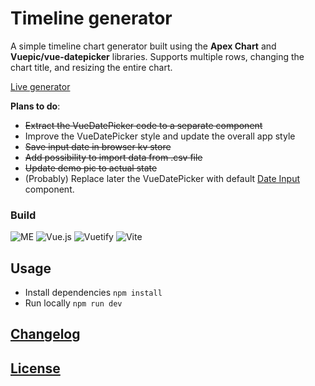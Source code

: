# Timeline generator

A simple timeline chart generator built using the **Apex Chart** and **Vuepic/vue-datepicker** libraries. Supports multiple rows, changing the chart title, and resizing the entire chart.

[Live generator](https://gkalian.github.io/timeline-generator/)

**Plans to do**:

- ~~Extract the VueDatePicker code to a separate component~~
- Improve the VueDatePicker style and update the overall app style
- ~~Save input date in browser kv store~~
- ~~Add possibility to import data from .csv file~~
- ~~Update demo pic to actual state~~
- (Probably) Replace later the VueDatePicker with default [Date Input](https://vuetifyjs.com/en/components/date-inputs/) component.

### Build 

![ME](https://img.shields.io/badge/by-gkalian-purple?style=for-the-badge&&logoColor=white)
![Vue.js](https://img.shields.io/badge/vuejs-%2335495e.svg?style=for-the-badge&logo=vuedotjs&logoColor=%234FC08D)
![Vuetify](https://img.shields.io/badge/Vuetify-1867C0?style=for-the-badge&logo=vuetify&logoColor=AEDDFF)
![Vite](https://img.shields.io/badge/vite-%23646CFF.svg?style=for-the-badge&logo=vite&logoColor=white)

## Usage

- Install dependencies `npm install`
- Run locally `npm run dev`

## [Changelog](./changelog.md)

## [License](./LICENSE)
